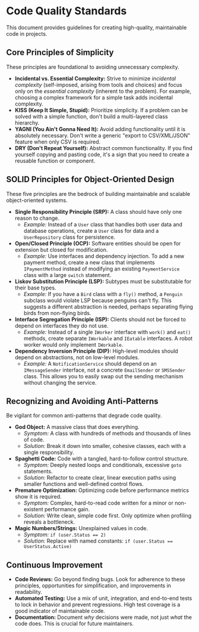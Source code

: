# Code Quality Standards

This document provides guidelines for creating high-quality, maintainable code in projects.

## Core Principles of Simplicity

These principles are foundational to avoiding unnecessary complexity.

- **Incidental vs. Essential Complexity:** Strive to minimize *incidental complexity* (self-imposed, arising from tools and choices) and focus only on the *essential complexity* (inherent to the problem). For example, choosing a complex framework for a simple task adds incidental complexity.
- **KISS (Keep It Simple, Stupid):** Prioritize simplicity. If a problem can be solved with a simple function, don't build a multi-layered class hierarchy.
- **YAGNI (You Ain't Gonna Need It):** Avoid adding functionality until it is absolutely necessary. Don't write a generic "export to CSV/XML/JSON" feature when only CSV is required.
- **DRY (Don't Repeat Yourself):** Abstract common functionality. If you find yourself copying and pasting code, it's a sign that you need to create a reusable function or component.

## SOLID Principles for Object-Oriented Design

These five principles are the bedrock of building maintainable and scalable object-oriented systems.

- **Single Responsibility Principle (SRP):** A class should have only one reason to change.
  - *Example:* Instead of a `User` class that handles both user data and database operations, create a `User` class for data and a `UserRepository` class for persistence.
- **Open/Closed Principle (OCP):** Software entities should be open for extension but closed for modification.
  - *Example:* Use interfaces and dependency injection. To add a new payment method, create a new class that implements `IPaymentMethod` instead of modifying an existing `PaymentService` class with a large `switch` statement.
- **Liskov Substitution Principle (LSP):** Subtypes must be substitutable for their base types.
  - *Example:* If you have a `Bird` class with a `fly()` method, a `Penguin` subclass would violate LSP because penguins can't fly. This suggests a different abstraction is needed, perhaps separating flying birds from non-flying birds.
- **Interface Segregation Principle (ISP):** Clients should not be forced to depend on interfaces they do not use.
  - *Example:* Instead of a single `IWorker` interface with `work()` and `eat()` methods, create separate `IWorkable` and `IEatable` interfaces. A robot worker would only implement `IWorkable`.
- **Dependency Inversion Principle (DIP):** High-level modules should depend on abstractions, not on low-level modules.
  - *Example:* A `NotificationService` should depend on an `IMessageSender` interface, not a concrete `EmailSender` or `SMSSender` class. This allows you to easily swap out the sending mechanism without changing the service.

## Recognizing and Avoiding Anti-Patterns

Be vigilant for common anti-patterns that degrade code quality.

- **God Object:** A massive class that does everything.
  - *Symptom:* A class with hundreds of methods and thousands of lines of code.
  - *Solution:* Break it down into smaller, cohesive classes, each with a single responsibility.
- **Spaghetti Code:** Code with a tangled, hard-to-follow control structure.
  - *Symptom:* Deeply nested loops and conditionals, excessive `goto` statements.
  - *Solution:* Refactor to create clear, linear execution paths using smaller functions and well-defined control flows.
- **Premature Optimization:** Optimizing code before performance metrics show it is required.
  - *Symptom:* Complex, hard-to-read code written for a minor or non-existent performance gain.
  - *Solution:* Write clean, simple code first. Only optimize when profiling reveals a bottleneck.
- **Magic Numbers/Strings:** Unexplained values in code.
  - *Symptom:* `if (user.Status == 2)`
  - *Solution:* Replace with named constants: `if (user.Status == UserStatus.Active)`

## Continuous Improvement

- **Code Reviews:** Go beyond finding bugs. Look for adherence to these principles, opportunities for simplification, and improvements in readability.
- **Automated Testing:** Use a mix of unit, integration, and end-to-end tests to lock in behavior and prevent regressions. High test coverage is a good indicator of maintainable code.
- **Documentation:** Document *why* decisions were made, not just *what* the code does. This is crucial for future maintainers.
